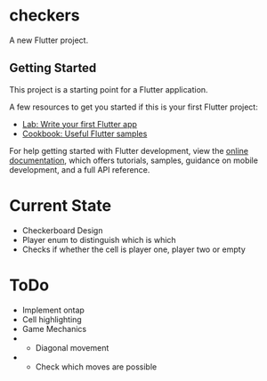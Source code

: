 # checkers

A new Flutter project.

## Getting Started

This project is a starting point for a Flutter application.

A few resources to get you started if this is your first Flutter project:

- [Lab: Write your first Flutter app](https://docs.flutter.dev/get-started/codelab)
- [Cookbook: Useful Flutter samples](https://docs.flutter.dev/cookbook)

For help getting started with Flutter development, view the
[online documentation](https://docs.flutter.dev/), which offers tutorials,
samples, guidance on mobile development, and a full API reference.


# Current State
- Checkerboard Design
- Player enum to distinguish which is which
- Checks if whether the cell is player one, player two or empty

# ToDo
- Implement ontap 
- Cell highlighting
- Game Mechanics
- - Diagonal movement
- - Check which moves are possible
